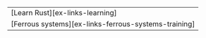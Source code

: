 ||
|--------|
| [Learn Rust][ex-links-learning] |
| [Ferrous systems][ex-links-ferrous-systems-training] |
